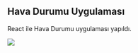 <h2>Hava Durumu Uygulaması</h2>

<p>React ile Hava Durumu uygulaması yapıldı.</p>

<img src="./ekranr.png">